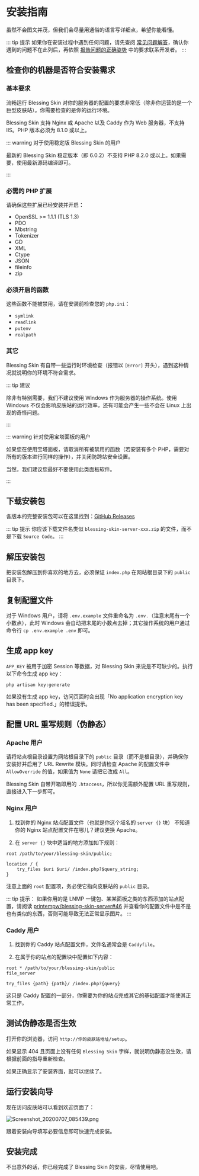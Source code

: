 # 安装指南

虽然不会图文并茂，但我们会尽量用通俗的语言写详细点，希望你能看懂。

::: tip 提示
如果你在安装过程中遇到任何问题，请先查阅 [常见问题解答](/faq.md)，确认你遇到的问题不在此列后，再依照 [报告问题的正确姿势](/report.md) 中的要求联系开发者。
:::

## 检查你的机器是否符合安装需求

### 基本要求

流畅运行 Blessing Skin 对你的服务器的配置的要求非常低（除非你运营的是一个巨型皮肤站）。你需要检查的是你的运行环境。

Blessing Skin 支持 Nginx 或 Apache 以及 Caddy 作为 Web 服务器，不支持 IIS。PHP 版本必须为 8.1.0 或以上。

::: warning 对于使用稳定版 Blessing Skin 的用户

最新的 Blessing Skin 稳定版本（即 6.0.2）不支持 PHP 8.2.0 或以上。如果需要，使用最新源码编译即可。

:::

### 必需的 PHP 扩展

请确保这些扩展已经安装并开启：

- OpenSSL >= 1.1.1 (TLS 1.3)
- PDO
- Mbstring
- Tokenizer
- GD
- XML
- Ctype
- JSON
- fileinfo
- zip

 ### 必须开启的函数

这些函数不能被禁用，请在安装前检查您的 `php.ini`：

- `symlink`
- `readlink`
- `putenv`
- `realpath`

### 其它

Blessing Skin 有自带一些运行时环境检查（报错以 `[Error]` 开头），遇到这种情况就说明你的环境不符合需求。

::: tip 建议

除非有特别需要，我们不建议使用 Windows 作为服务器的操作系统。使用 Windows 不仅会影响皮肤站的运行效率，还有可能会产生一些不会在 Linux 上出现的奇怪问题。

:::

::: warning 针对使用宝塔面板的用户

如果您在使用宝塔面板，请取消所有被禁用的函数（若安装有多个 PHP，需要对所有的版本进行同样的操作），并关闭防跨站安全设置。

当然，我们建议您最好不要使用此类面板软件。

:::

## 下载安装包

各版本的完整安装包可以在这里找到：[GitHub Releases](https://github.com/bs-community/blessing-skin-server/releases)

::: tip 提示
你应该下载文件名类似 `blessing-skin-server-xxx.zip` 的文件，而不是下载 `Source Code`。
:::

## 解压安装包

把安装包解压到你喜欢的地方去，必须保证 `index.php` 在网站根目录下的 `public` 目录下。

## 复制配置文件

对于 Windows 用户，请将 `.env.example` 文件重命名为 `.env.`（注意末尾有一个小数点），此时 Windows 会自动把末尾的小数点去掉；其它操作系统的用户通过命令行 `cp .env.example .env` 即可。

## 生成 app key

`APP_KEY` 被用于加密 Session 等数据，对 Blessing Skin 来说是不可缺少的。执行以下命令生成 app key：

```
php artisan key:generate
```

如果没有生成 app key，访问页面时会出现「No application encryption key has been specified.」的错误提示。

## 配置 URL 重写规则（伪静态）

### Apache 用户

请将站点根目录设置为网站根目录下的 `public` 目录（而不是根目录），并确保你安装好并启用了 URL Rewrite 模块。同时请检查 Apache 的配置文件中 `AllowOverride` 的值，如果值为 `None` 请把它改成 `All`。

Blessing Skin 自带开箱即用的 `.htaccess`，所以你无需额外配置 URL 重写规则，直接进入下一步即可。

### Nginx 用户

1. 找到你的 Nginx 站点配置文件（也就是你这个域名的 `server {}` 块）
   不知道你的 Nginx 站点配置文件在哪儿？建议更换 Apache。

2. 在 `server {}` 块中适当的地方添加如下规则：

```nginx
root /path/to/your/blessing-skin/public;

location / {
    try_files $uri $uri/ /index.php?$query_string;
}
```

注意上面的 `root` 配置项，务必使它指向皮肤站的 `public` 目录。

::: tip 提示：
如果你用的是 LNMP 一键包、某某面板之类的东西添加的站点配置，请阅读 [printempw/blessing-skin-server#46](https://github.com/printempw/blessing-skin-server/issues/46) 并查看你的配置文件中是不是也有类似的东西，否则可能导致无法正常显示图片。
:::

### Caddy 用户

1. 找到你的 Caddy 站点配置文件，文件名通常会是 `Caddyfile`。

2. 在属于你的站点的配置块中配置如下内容：

```
root * /path/to/your/blessing-skin/public
file_server

try_files {path} {path}/ /index.php?{query}
```

这只是 Caddy 配置的一部分，你需要为你的站点完成其它的基础配置才能使其正常工作。

## 测试伪静态是否生效

打开你的浏览器，访问 `http://你的皮肤站地址/setup`。

如果显示 404 且页面上没有任何 `Blessing Skin` 字样，就说明伪静态没生效，请根据前面的指导重新检查。

如果正确显示了安装界面，就可以继续了。

## 运行安装向导

现在访问皮肤站可以看到欢迎页面了：

![Screenshot_20200707_085439.png](https://i.loli.net/2020/07/07/WGu1oVlTF6AJOw9.png)

跟着安装向导填写必要信息即可快速完成安装。

## 安装完成

不出意外的话，你已经完成了 Blessing Skin 的安装，尽情使用吧。
